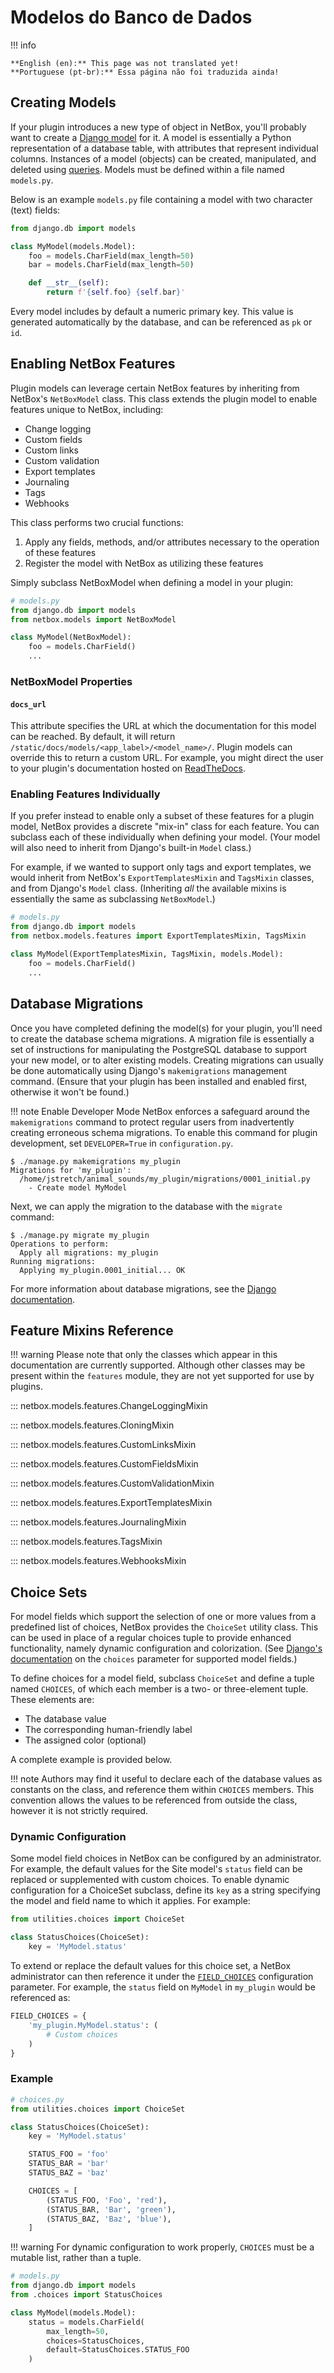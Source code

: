# Modelos do Banco de Dados

!!! info

    **English (en):** This page was not translated yet!
    **Portuguese (pt-br):** Essa página não foi traduzida ainda!

## Creating Models

If your plugin introduces a new type of object in NetBox, you'll probably want to create a [Django model](https://docs.djangoproject.com/en/stable/topics/db/models/) for it. A model is essentially a Python representation of a database table, with attributes that represent individual columns. Instances of a model (objects) can be created, manipulated, and deleted using [queries](https://docs.djangoproject.com/en/stable/topics/db/queries/). Models must be defined within a file named `models.py`.

Below is an example `models.py` file containing a model with two character (text) fields:

```python
from django.db import models

class MyModel(models.Model):
    foo = models.CharField(max_length=50)
    bar = models.CharField(max_length=50)

    def __str__(self):
        return f'{self.foo} {self.bar}'
```

Every model includes by default a numeric primary key. This value is generated automatically by the database, and can be referenced as `pk` or `id`.

## Enabling NetBox Features

Plugin models can leverage certain NetBox features by inheriting from NetBox's `NetBoxModel` class. This class extends the plugin model to enable features unique to NetBox, including:

* Change logging
* Custom fields
* Custom links
* Custom validation
* Export templates
* Journaling
* Tags
* Webhooks

This class performs two crucial functions:

1. Apply any fields, methods, and/or attributes necessary to the operation of these features
2. Register the model with NetBox as utilizing these features

Simply subclass NetBoxModel when defining a model in your plugin:

```python
# models.py
from django.db import models
from netbox.models import NetBoxModel

class MyModel(NetBoxModel):
    foo = models.CharField()
    ...
```

### NetBoxModel Properties

#### `docs_url`

This attribute specifies the URL at which the documentation for this model can be reached. By default, it will return `/static/docs/models/<app_label>/<model_name>/`. Plugin models can override this to return a custom URL. For example, you might direct the user to your plugin's documentation hosted on [ReadTheDocs](https://readthedocs.org/).

### Enabling Features Individually

If you prefer instead to enable only a subset of these features for a plugin model, NetBox provides a discrete "mix-in" class for each feature. You can subclass each of these individually when defining your model. (Your model will also need to inherit from Django's built-in `Model` class.)

For example, if we wanted to support only tags and export templates, we would inherit from NetBox's `ExportTemplatesMixin` and `TagsMixin` classes, and from Django's `Model` class. (Inheriting _all_ the available mixins is essentially the same as subclassing `NetBoxModel`.)

```python
# models.py
from django.db import models
from netbox.models.features import ExportTemplatesMixin, TagsMixin

class MyModel(ExportTemplatesMixin, TagsMixin, models.Model):
    foo = models.CharField()
    ...
```

## Database Migrations

Once you have completed defining the model(s) for your plugin, you'll need to create the database schema migrations. A migration file is essentially a set of instructions for manipulating the PostgreSQL database to support your new model, or to alter existing models. Creating migrations can usually be done automatically using Django's `makemigrations` management command. (Ensure that your plugin has been installed and enabled first, otherwise it won't be found.)

!!! note Enable Developer Mode
    NetBox enforces a safeguard around the `makemigrations` command to protect regular users from inadvertently creating erroneous schema migrations. To enable this command for plugin development, set `DEVELOPER=True` in `configuration.py`.

```no-highlight
$ ./manage.py makemigrations my_plugin 
Migrations for 'my_plugin':
  /home/jstretch/animal_sounds/my_plugin/migrations/0001_initial.py
    - Create model MyModel
```

Next, we can apply the migration to the database with the `migrate` command:

```no-highlight
$ ./manage.py migrate my_plugin
Operations to perform:
  Apply all migrations: my_plugin
Running migrations:
  Applying my_plugin.0001_initial... OK
```

For more information about database migrations, see the [Django documentation](https://docs.djangoproject.com/en/stable/topics/migrations/).

## Feature Mixins Reference

!!! warning
    Please note that only the classes which appear in this documentation are currently supported. Although other classes may be present within the `features` module, they are not yet supported for use by plugins.

::: netbox.models.features.ChangeLoggingMixin

::: netbox.models.features.CloningMixin

::: netbox.models.features.CustomLinksMixin

::: netbox.models.features.CustomFieldsMixin

::: netbox.models.features.CustomValidationMixin

::: netbox.models.features.ExportTemplatesMixin

::: netbox.models.features.JournalingMixin

::: netbox.models.features.TagsMixin

::: netbox.models.features.WebhooksMixin

## Choice Sets

For model fields which support the selection of one or more values from a predefined list of choices, NetBox provides the `ChoiceSet` utility class. This can be used in place of a regular choices tuple to provide enhanced functionality, namely dynamic configuration and colorization. (See [Django's documentation](https://docs.djangoproject.com/en/stable/ref/models/fields/#choices) on the `choices` parameter for supported model fields.)

To define choices for a model field, subclass `ChoiceSet` and define a tuple named `CHOICES`, of which each member is a two- or three-element tuple. These elements are:

* The database value
* The corresponding human-friendly label
* The assigned color (optional)

A complete example is provided below.

!!! note
    Authors may find it useful to declare each of the database values as constants on the class, and reference them within `CHOICES` members. This convention allows the values to be referenced from outside the class, however it is not strictly required.

### Dynamic Configuration

Some model field choices in NetBox can be configured by an administrator. For example, the default values for the Site model's `status` field can be replaced or supplemented with custom choices. To enable dynamic configuration for a ChoiceSet subclass, define its `key` as a string specifying the model and field name to which it applies. For example:

```python
from utilities.choices import ChoiceSet

class StatusChoices(ChoiceSet):
    key = 'MyModel.status'
```

To extend or replace the default values for this choice set, a NetBox administrator can then reference it under the [`FIELD_CHOICES`](../../configuration/data-validation.md#field_choices) configuration parameter. For example, the `status` field on `MyModel` in `my_plugin` would be referenced as:

```python
FIELD_CHOICES = {
    'my_plugin.MyModel.status': (
        # Custom choices
    )
}
```

### Example

```python
# choices.py
from utilities.choices import ChoiceSet

class StatusChoices(ChoiceSet):
    key = 'MyModel.status'

    STATUS_FOO = 'foo'
    STATUS_BAR = 'bar'
    STATUS_BAZ = 'baz'

    CHOICES = [
        (STATUS_FOO, 'Foo', 'red'),
        (STATUS_BAR, 'Bar', 'green'),
        (STATUS_BAZ, 'Baz', 'blue'),
    ]
```

!!! warning
    For dynamic configuration to work properly, `CHOICES` must be a mutable list, rather than a tuple.

```python
# models.py
from django.db import models
from .choices import StatusChoices

class MyModel(models.Model):
    status = models.CharField(
        max_length=50,
        choices=StatusChoices,
        default=StatusChoices.STATUS_FOO
    )
```
